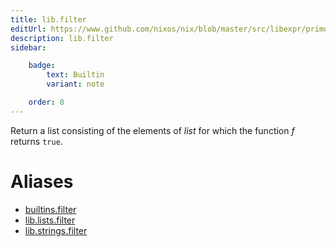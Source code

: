 ```yaml
---
title: lib.filter
editUrl: https://www.github.com/nixos/nix/blob/master/src/libexpr/primops.cc
description: lib.filter
sidebar:

    badge:
        text: Builtin
        variant: note

    order: 8
---
```


Return a list consisting of the elements of *list* for which the
function *f* returns `true`.


# Aliases

- [builtins.filter](/reference/builtinsfilter)
- [lib.lists.filter](/reference/liblists.filter)
- [lib.strings.filter](/reference/libstrings.filter)


